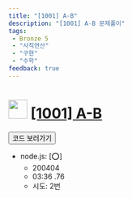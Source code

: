 ```yaml
---
title: "[1001] A-B"
description: "[1001] A-B 문제풀이"
tags: 
 - Bronze 5
 - "사칙연산"
 - "구현"
 - "수학"
feedback: true
---
```

<h1><img src="https://doky.space/assets/icpclev/b5.svg" height="37px"> <a href="http://icpc.me/1001">[1001] A-B</a></h1>

<a href="https://github.com/DokySp/acmicpc-practice/tree/master/1001"><button class="btn btn-info">코드 보러가기</button></a>

- node.js: [:o:]
  - 200404
  - 03:36 .76
  - 시도: 2번
